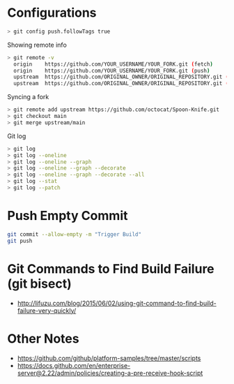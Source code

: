 # Configurations

```bash
> git config push.followTags true
```

Showing remote info
```bash
> git remote -v
  origin    https://github.com/YOUR_USERNAME/YOUR_FORK.git (fetch)
  origin    https://github.com/YOUR_USERNAME/YOUR_FORK.git (push)
  upstream  https://github.com/ORIGINAL_OWNER/ORIGINAL_REPOSITORY.git (fetch)
  upstream  https://github.com/ORIGINAL_OWNER/ORIGINAL_REPOSITORY.git (push)
```

Syncing a fork
```bash
> git remote add upstream https://github.com/octocat/Spoon-Knife.git
> git checkout main
> git merge upstream/main
```

Git log
```bash
> git log
> git log --oneline
> git log --oneline --graph
> git log --oneline --graph --decorate
> git log --oneline --graph --decorate --all
> git log --stat
> git log --patch
```

# Push Empty Commit

```bash
git commit --allow-empty -m "Trigger Build"
git push
```

# Git Commands to Find Build Failure (git bisect)

- http://lifuzu.com/blog/2015/06/02/using-git-command-to-find-build-failure-very-quickly/

# Other Notes

- https://github.com/github/platform-samples/tree/master/scripts
- https://docs.github.com/en/enterprise-server@2.22/admin/policies/creating-a-pre-receive-hook-script
